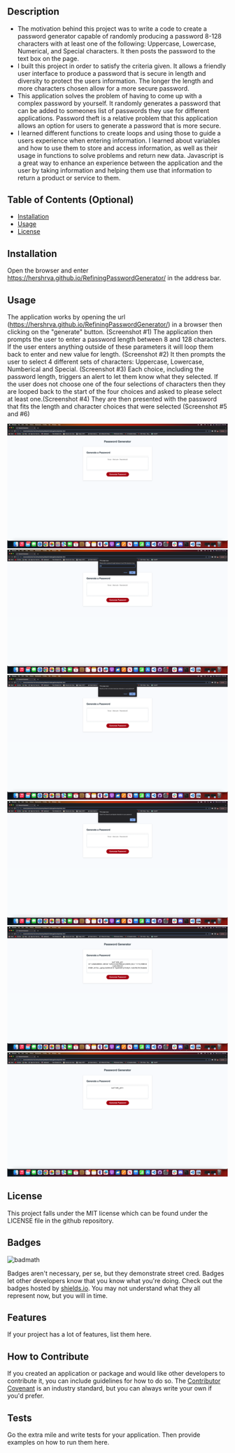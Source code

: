 # <Your-Project-Title>

## Description

- The motivation behind this project was to write a code to create a password generator capable of randomly producing a password 8-128 characters with at least one of the following: Uppercase, Lowercase, Numerical, and Special characters.  It then posts the password to the text box on the page.  
- I built this project in order to satisfy the criteria given.  It allows a friendly user interface to produce a password that is secure in length and diversity to protect the users information.  The longer the length and more characters chosen allow for a more secure password.  
- This application solves the problem of having to come up with a complex password by yourself.  It randomly generates a password that can be added to someones list of passwords they use for different applications.  Password theft is a relative problem that this application allows an option for users to generate a password that is more secure.
- I learned different functions to create loops and using those to guide a users experience when entering information.  I learned about variables and how to use them to store and access information, as well as their usage in functions to solve problems and return new data.  Javascript is a great way to enhance an experience between the application and the user by taking information and helping them use that information to return a product or service to them.  

## Table of Contents (Optional)

- [Installation](#installation)
- [Usage](#usage)
- [License](#license)

## Installation

Open the browser and enter https://hershrva.github.io/RefiningPasswordGenerator/ in the address bar.

## Usage

The application works by opening the url (https://hershrva.github.io/RefiningPasswordGenerator/) in a browser then clicking on the "generate" button. (Screenshot #1)
The application then prompts the user to enter a password length between 8 and 128 characters. If the user enters anything outside of these
parameters it will loop them back to enter and new value for length. (Screenshot #2)
It then prompts the user to select 4 different sets of characters: Uppercase, Lowercase, Numberical and Special.  (Screenshot #3)
Each choice, including the password length, triggers an alert to let them know what they selected. If the user does not choose one of the
four selections of characters then they are looped back to the start of the four choices and asked to please select at least one.(Screenshot #4)
They are then presented with the password that fits the length and character choices that were selected (Screenshot #5 and #6)



![alt text](assets/images/screenshot1.png)
![alt text](assets/images/screenshot2.png)
![alt text](assets/images/screenshot3.png)
![alt text](assets/images/screenshot4.png)
![alt text](assets/images/screenshot5.png)
![alt text](assets/images/screenshot6.png)


## License

This project falls under the MIT license which can be found under the LICENSE file in the github repository.  


## Badges

![badmath](https://img.shields.io/github/languages/top/lernantino/badmath)

Badges aren't necessary, per se, but they demonstrate street cred. Badges let other developers know that you know what you're doing. Check out the badges hosted by [shields.io](https://shields.io/). You may not understand what they all represent now, but you will in time.

## Features

If your project has a lot of features, list them here.

## How to Contribute

If you created an application or package and would like other developers to contribute it, you can include guidelines for how to do so. The [Contributor Covenant](https://www.contributor-covenant.org/) is an industry standard, but you can always write your own if you'd prefer.

## Tests

Go the extra mile and write tests for your application. Then provide examples on how to run them here.

